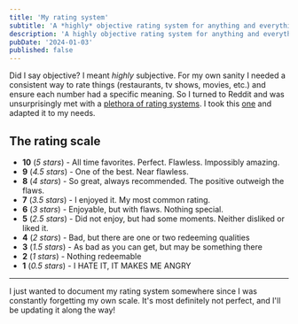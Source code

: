 ```yaml
---
title: 'My rating system'
subtitle: 'A *highly* objective rating system for anything and everything.'
description: 'A highly objective rating system for anything and everything.'
pubDate: '2024-01-03'
published: false
---
```


Did I say objective? I meant _highly_ subjective. For my own sanity I needed a consistent way
to rate things (restaurants, tv shows, movies, etc.) and ensure each number had a specific meaning.
So I turned to Reddit and was unsurprisingly met with a [plethora of rating systems](https://www.reddit.com/r/Letterboxd/comments/tvgsdl/whats_your_starrating_system/). I took this [one](https://www.reddit.com/r/Letterboxd/comments/tvgsdl/whats_your_starrating_system/i39bin4/) and adapted it to my needs.

## The rating scale

- **10** (_5 stars_) - All time favorites. Perfect. Flawless. Impossibly amazing.
- **9** (_4.5 stars_) - One of the best. Near flawless.
- **8** (_4 stars_) - So great, always recommended. The positive outweigh the flaws.
- **7** (_3.5 stars_) - I enjoyed it. My most common rating.
- **6** (_3 stars_) - Enjoyable, but with flaws. Nothing special.
- **5** (_2.5 stars_) - Did not enjoy, but had some moments. Neither disliked or liked it.
- **4** (_2 stars_) - Bad, but there are one or two redeeming qualities
- **3** (_1.5 stars_) - As bad as you can get, but may be something there
- **2** (_1 stars_) - Nothing redeemable
- **1** (_0.5 stars_) - I HATE IT, IT MAKES ME ANGRY

---

I just wanted to document my rating system somewhere since I was constantly forgetting my own scale. It's most definitely not perfect, and I'll be updating it along the way!
